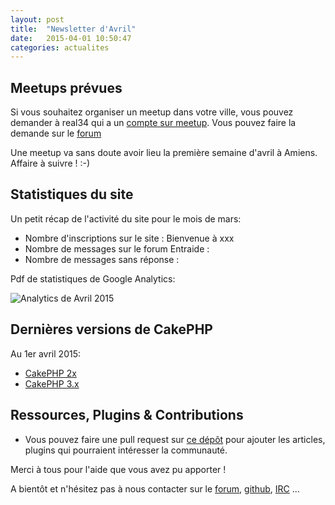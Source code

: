 ```yaml
---
layout: post
title:  "Newsletter d'Avril"
date:   2015-04-01 10:50:47
categories: actualites
---
```


Meetups prévues
---------------

Si vous souhaitez organiser un meetup dans votre ville, vous pouvez demander à real34 qui a un [compte sur meetup](http://www.meetup.com/CakePHP-Toulouse). Vous pouvez faire la demande sur le [forum](forum.cakephp-fr.org/viewtopic.php?id=7291)

Une meetup va sans doute avoir lieu la première semaine d'avril à Amiens. Affaire à suivre ! :-)

Statistiques du site
--------------------

Un petit récap de l'activité du site pour le mois de mars:

- Nombre d'inscriptions sur le site :
  Bienvenue à xxx
- Nombre de messages sur le forum Entraide :
- Nombre de messages sans réponse :


Pdf de statistiques de Google Analytics:

![Analytics de Avril 2015](../img/analytics-www.cakephp-fr.org-statistiques-mensuelles-20150401-20150431.png)

Dernières versions de CakePHP
-----------------------------

Au 1er avril 2015:
- [CakePHP 2x](https://github.com/cakephp/cakephp/releases/tag/2.x)
- [CakePHP 3.x](https://github.com/cakephp/cakephp/releases/tag/3.x)

Ressources, Plugins & Contributions
-----------------------------------

- Vous pouvez faire une pull request sur [ce dépôt](https://github.com/cakephp-fr/cakephp-fr.github.io/blob/master/_drafts/2015-05-01-newsletter-mai-2015.md) pour ajouter les articles, plugins qui pourraient intéresser la communauté.


Merci à tous pour l'aide que vous avez pu apporter !


A bientôt et n'hésitez pas à nous contacter sur le
[forum](http://forum.cakephp-fr.org), [github](https://github.com/cakephp-fr),
[IRC](http://www.cakephp-fr.org/irc) ...
